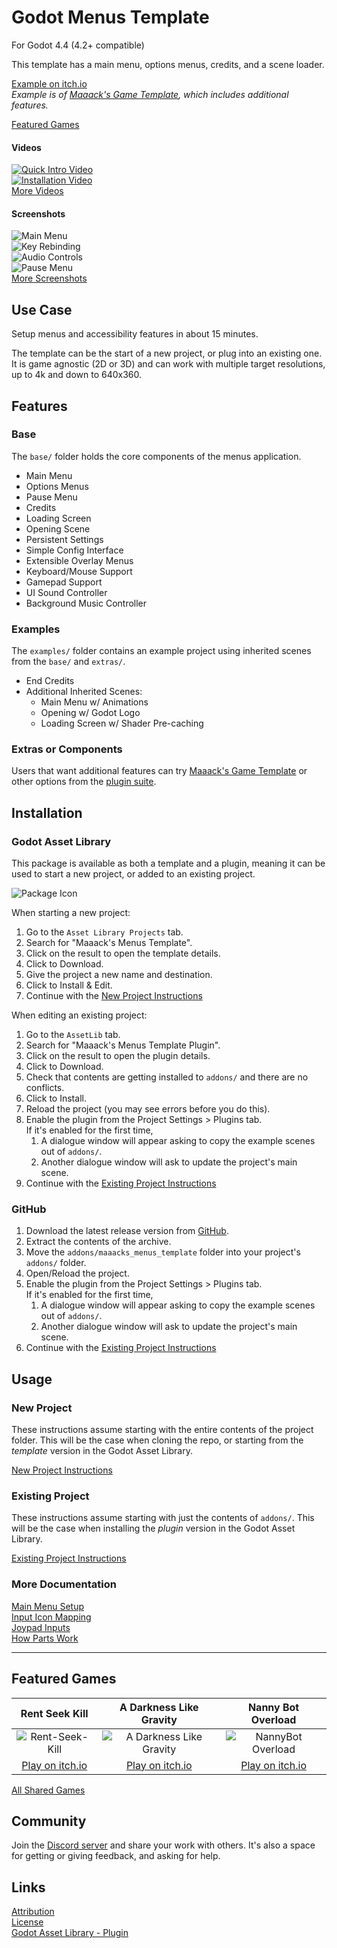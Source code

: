 # Godot Menus Template
For Godot 4.4 (4.2+ compatible)

This template has a main menu, options menus, credits, and a scene loader.

[Example on itch.io](https://maaack.itch.io/godot-game-template)  
_Example is of [Maaack's Game Template](https://github.com/Maaack/Godot-Game-Template), which includes additional features._

[Featured Games](#featured-games)  

#### Videos

[![Quick Intro Video](https://img.youtube.com/vi/U9CB3vKINVw/hqdefault.jpg)](https://youtu.be/U9CB3vKINVw)  
[![Installation Video](https://img.youtube.com/vi/-QWJnZ8bVdk/hqdefault.jpg)](https://youtu.be/-QWJnZ8bVdk)  
[More Videos](/addons/maaacks_menus_template/docs/Videos.md)

#### Screenshots
![Main Menu](/addons/maaacks_menus_template/media/screenshot-3-1.png)  
![Key Rebinding](/addons/maaacks_menus_template/media/screenshot-3-2.png)  
![Audio Controls](/addons/maaacks_menus_template/media/screenshot-3-4.png)  
![Pause Menu](/addons/maaacks_menus_template/media/screenshot-3-6.png)  
[More Screenshots](/addons/maaacks_menus_template/docs/Screenshots.md)  

## Use Case
Setup menus and accessibility features in about 15 minutes.

The template can be the start of a new project, or plug into an existing one. It is game agnostic (2D or 3D) and can work with multiple target resolutions, up to 4k and down to 640x360.

## Features

### Base

The `base/` folder holds the core components of the menus application.

-   Main Menu    
-   Options Menus
-   Pause Menu
-   Credits
-   Loading Screen
-   Opening Scene
-   Persistent Settings
-   Simple Config Interface
-   Extensible Overlay Menus
-   Keyboard/Mouse Support
-   Gamepad Support
-   UI Sound Controller
-   Background Music Controller

### Examples 

The `examples/` folder contains an example project using inherited scenes from the `base/` and `extras/`.

-   End Credits
-   Additional Inherited Scenes:
    -   Main Menu w/ Animations
    -   Opening w/ Godot Logo
    -   Loading Screen w/ Shader Pre-caching 

### Extras or Components

Users that want additional features can try [Maaack's Game Template](https://github.com/Maaack/Godot-Game-Template) or other options from the [plugin suite](/addons/maaacks_menus_template/docs/PluginSuite.md).  


## Installation

### Godot Asset Library
This package is available as both a template and a plugin, meaning it can be used to start a new project, or added to an existing project. 

![Package Icon](/addons/maaacks_menus_template/media/menus-icon-black-transparent-256x256.png)  

When starting a new project:

1.  Go to the `Asset Library Projects` tab.
2.  Search for "Maaack's Menus Template".
3.  Click on the result to open the template details.
4.  Click to Download.
5.  Give the project a new name and destination.
6.  Click to Install & Edit.
7.  Continue with the [New Project Instructions](/addons/maaacks_menus_template/docs/NewProject.md)

When editing an existing project:

1.  Go to the `AssetLib` tab.
2.  Search for "Maaack's Menus Template Plugin".
3.  Click on the result to open the plugin details.
4.  Click to Download.
5.  Check that contents are getting installed to `addons/` and there are no conflicts.
6.  Click to Install.
7.  Reload the project (you may see errors before you do this).
8.  Enable the plugin from the Project Settings > Plugins tab.  
    If it's enabled for the first time,
    1.  A dialogue window will appear asking to copy the example scenes out of `addons/`.
    2.  Another dialogue window will ask to update the project's main scene.
9.  Continue with the [Existing Project Instructions](/addons/maaacks_menus_template/docs/ExistingProject.md)  


### GitHub


1.  Download the latest release version from [GitHub](https://github.com/Maaack/Godot-Menus-Template/releases/latest).  
2.  Extract the contents of the archive.
3.  Move the `addons/maaacks_menus_template` folder into your project's `addons/` folder.  
4.  Open/Reload the project.  
5.  Enable the plugin from the Project Settings > Plugins tab.  
    If it's enabled for the first time,
    1.  A dialogue window will appear asking to copy the example scenes out of `addons/`.
    2.  Another dialogue window will ask to update the project's main scene.
6.  Continue with the [Existing Project Instructions](/addons/maaacks_menus_template/docs/ExistingProject.md) 


## Usage

### New Project
These instructions assume starting with the entire contents of the project folder. This will be the case when cloning the repo, or starting from the *template* version in the Godot Asset Library.
  

[New Project Instructions](/addons/maaacks_menus_template/docs/NewProject.md)

### Existing Project

These instructions assume starting with just the contents of `addons/`. This will be the case when installing the *plugin* version in the Godot Asset Library.

[Existing Project Instructions](/addons/maaacks_menus_template/docs/ExistingProject.md)  
   
### More Documentation

[Main Menu Setup](/addons/maaacks_menus_template/docs/MainMenuSetup.md)  
[Input Icon Mapping](/addons/maaacks_menus_template/docs/InputIconMapping.md)  
[Joypad Inputs](/addons/maaacks_menus_template/docs/JoypadInputs.md)  
[How Parts Work](/addons/maaacks_menus_template/docs/HowPartsWork.md)  

---

## Featured Games

| Rent Seek Kill  | A Darkness Like Gravity  | Nanny Bot Overload |
| :-------: | :----------: | :----------: |
![Rent-Seek-Kill](/addons/maaacks_menus_template/media/screenshot-game-rent-seek-kill.png)  |  ![A Darkness Like Gravity](/addons/maaacks_menus_template/media/screenshot-game-a-darkness-like-gravity.png)  |  ![NannyBot Overload](/addons/maaacks_menus_template/media/screenshot-game-nannybot-overload.png)  
[Play on itch.io](https://xandruher.itch.io/rent-seek-kill)  |  [Play on itch.io](https://maaack.itch.io/a-darkness-like-gravity)  |  [Play on itch.io](https://justaguyjustaguy.itch.io/nannybot-overload)

[All Shared Games](/addons/maaacks_menus_template/docs/GamesMade.md)  


## Community

Join the [Discord server](https://discord.gg/AyZrJh5AMp ) and share your work with others. It's also a space for getting or giving feedback, and asking for help. 
 

## Links
[Attribution](/addons/maaacks_menus_template/ATTRIBUTION.md)  
[License](/addons/maaacks_menus_template/LICENSE.txt)  
[Godot Asset Library - Plugin](https://godotengine.org/asset-library/asset/2899) 
